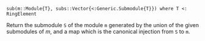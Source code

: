 ```
sub(m::Module{T}, subs::Vector{<:Generic.Submodule{T}}) where T <: RingElement
```

Return the submodule `S` of the module `m` generated by the union of the given submodules of $m$, and a map which is the canonical injection from `S` to `m`.

